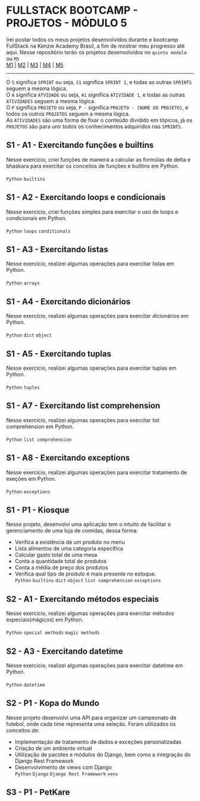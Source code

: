 # FULLSTACK BOOTCAMP - PROJETOS - MÓDULO 5
Irei postar todos os meus projetos desenvolvidos durante o bootcamp FullStack na Kenzie Academy Brasil, a fim de mostrar meu progresso até aqui. Nesse repositório terão os projetos desenvolvidos no `quinto módulo` ou `M5`<br />
[M1](https://github.com/mariaclaratabosa/M1-PROJETOS) | [M2](https://github.com/mariaclaratabosa/M2-PROJETOS) | [M3](https://github.com/mariaclaratabosa/M3-PROJETOS) | [M4](https://github.com/mariaclaratabosa/M4-PROJETOS) | [M5](https://github.com/mariaclaratabosa/M5-PROJETOS)
<hr />

O `S` significa `SPRINT` ou seja, `S1` significa `SPRINT 1`, e todas as outras `SPRINTS` seguem a mesma lógica.<br />
O `A` significa `ATVIDADE` ou seja, `A1` significa `ATIVIDADE 1`, e todas as outras `ATIVIDADES` seguem a mesma lógica.<br />
O `P` significa `PROJETO` ou seja, `P -` significa `PROJETO - [NOME DO PROJETO]`, e todos os outros `PROJETOS` seguem a mesma lógica.<br />
As `ATIVIDADES` são uma forma de fixar o conteúdo dividido em tópicos, já os `PROJETOS` são para unir todos os conhecimentos adquiridos nas `SPRINTS`. <br />

## S1 - A1 - Exercitando funções e builtins
Nesse exercício, criei funções de maneira a calcular as formúlas de delta e bhaskara para exercitar os conceitos de funções e builtins em Python.<br/>
<br/>
`Python` `builtins`

## S1 - A2 - Exercitando loops e condicionais
Nesse exercício, criei funções simples para exercitar o uso de loops e condicionais em Python.<br/>
<br/>
`Python` `loops` `conditionals`


## S1 - A3 - Exercitando listas
Nesse exercício, realizei algumas operações para exercitar listas em Python.<br/>
<br/>
`Python` `arrays`


## S1 - A4 - Exercitando dicionários
Nesse exercício, realizei algumas operações para exercitar dicionários em Python.<br/>
<br/>
`Python` `dict` `object`

## S1 - A5 - Exercitando tuplas
Nesse exercício, realizei algumas operações para exercitar tuplas em Python.<br/>
<br/>
`Python` `tuples`

## S1 - A7 - Exercitando list comprehension
Nesse exercício, realizei algumas operações para exercitar list comprehension em Python.<br/>
<br/>
`Python` `list comprehension`


## S1 - A8 - Exercitando exceptions
Nesse exercício, realizei algumas operações para exercitar tratamento de exeções em Python.<br/>
<br/>
`Python` `exceptions`

## S1 - P1 - Kiosque
Nesse projeto, desenvolvi uma aplicação tem o intuito de facilitar o gerenciamento de uma loja de comidas, dessa forma:
- Verifica a existência de um produto no menu
- Lista alimentos de uma categoria específica
- Calcular gasto total de uma mesa
- Conta a quantidade total de produtos
- Conta a média de preço dos produtos
- Verifica qual tipo de produto é mais presente no estoque.<br/>
`Python` `builtins` `dict` `object` `list comprehension` `exceptions`

## S2 - A1 - Exercitando métodos especiais
Nesse exercício, realizei algumas operações para exercitar métodos especiais(mágicos) em Python.<br/>
<br/>
`Python` `special methods` `magic methods`

## S2 - A3 - Exercitando datetime
Nesse exercício, realizei algumas operações para exercitar datetime em Python.<br/>
<br/>
`Python` `datetime`

## S2 - P1 - Kopa do Mundo
Nesse projeto desenvolvi uma API para organizar um campeonato de futebol, onde cada time representa uma seleção. Foram utilizados os conceitos de:
- Implementação de tratamento de dados e exceções personalizadas
- Criação de um ambiente virtual
- Utilização de pacotes e módulos do Django, bem como a integração do Django Rest Framework
- Desenvolvimento de views com Django <br/>
`Python` `Django` `Django Rest Framework` `venv`

## S3 - P1 - PetKare

